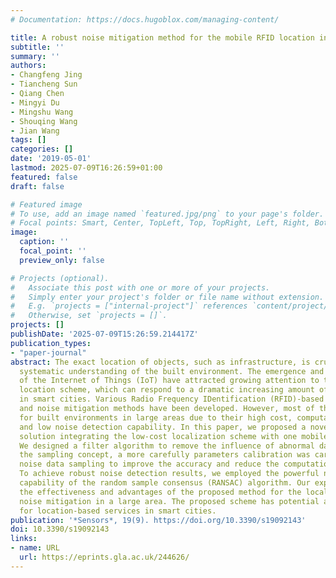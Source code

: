```yaml
---
# Documentation: https://docs.hugoblox.com/managing-content/

title: A robust noise mitigation method for the mobile RFID location in built environment
subtitle: ''
summary: ''
authors:
- Changfeng Jing
- Tiancheng Sun
- Qiang Chen
- Mingyi Du
- Mingshu Wang
- Shouqing Wang
- Jian Wang
tags: []
categories: []
date: '2019-05-01'
lastmod: 2025-07-09T16:26:59+01:00
featured: false
draft: false

# Featured image
# To use, add an image named `featured.jpg/png` to your page's folder.
# Focal points: Smart, Center, TopLeft, Top, TopRight, Left, Right, BottomLeft, Bottom, BottomRight.
image:
  caption: ''
  focal_point: ''
  preview_only: false

# Projects (optional).
#   Associate this post with one or more of your projects.
#   Simply enter your project's folder or file name without extension.
#   E.g. `projects = ["internal-project"]` references `content/project/deep-learning/index.md`.
#   Otherwise, set `projects = []`.
projects: []
publishDate: '2025-07-09T15:26:59.214417Z'
publication_types:
- "paper-journal"
abstract: The exact location of objects, such as infrastructure, is crucial to the
  systematic understanding of the built environment. The emergence and development
  of the Internet of Things (IoT) have attracted growing attention to the low-cost
  location scheme, which can respond to a dramatic increasing amount of public infrastructure
  in smart cities. Various Radio Frequency IDentification (RFID)-based locating systems
  and noise mitigation methods have been developed. However, most of them are impractical
  for built environments in large areas due to their high cost, computational complexity,
  and low noise detection capability. In this paper, we proposed a novel noise mitigation
  solution integrating the low-cost localization scheme with one mobile RFID reader.
  We designed a filter algorithm to remove the influence of abnormal data. Inspired
  the sampling concept, a more carefully parameters calibration was carried out for
  noise data sampling to improve the accuracy and reduce the computational complexity.
  To achieve robust noise detection results, we employed the powerful noise detection
  capability of the random sample consensus (RANSAC) algorithm. Our experiments demonstrate
  the effectiveness and advantages of the proposed method for the localization and
  noise mitigation in a large area. The proposed scheme has potential applications
  for location-based services in smart cities.
publication: '*Sensors*, 19(9). https://doi.org/10.3390/s19092143'
doi: 10.3390/s19092143
links:
- name: URL
  url: https://eprints.gla.ac.uk/244626/
---
```

